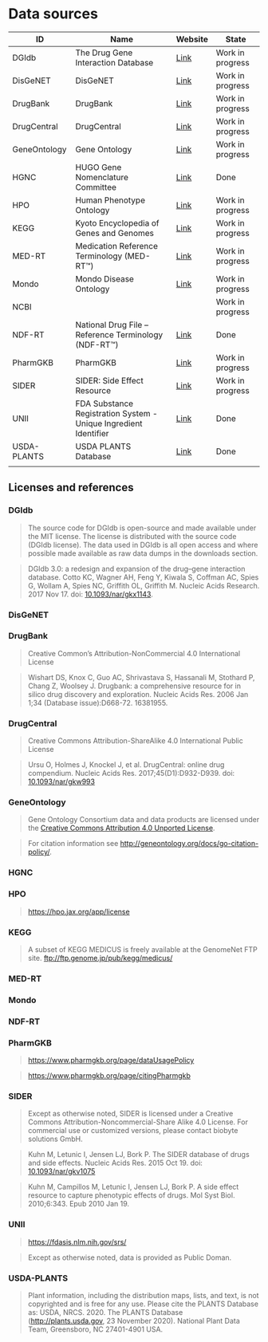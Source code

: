 # Data sources

| ID           | Name                                                             | Website                                      | State            |
| ------------ | ---------------------------------------------------------------- | -------------------------------------------- | ---------------- |
| DGIdb        | The Drug Gene Interaction Database                               | [Link](http://dgidb.org)                     | Work in progress |
| DisGeNET     | DisGeNET                                                         | [Link](https://www.disgenet.org)             | Work in progress |
| DrugBank     | DrugBank                                                         | [Link](http://drugbank.ca)                   | Work in progress |
| DrugCentral  | DrugCentral                                                      | [Link](http://drugcentral.org)               | Work in progress |
| GeneOntology | Gene Ontology                                                    | [Link](http://geneontology.org)              | Work in progress |
| HGNC         | HUGO Gene Nomenclature Committee                                 | [Link](https://www.genenames.org)            | Done             |
| HPO          | Human Phenotype Ontology                                         | [Link](https://hpo.jax.org)                  | Work in progress |
| KEGG         | Kyoto Encyclopedia of Genes and Genomes                          | [Link](https://www.kegg.jp)                  | Work in progress |
| MED-RT       | Medication Reference Terminology (MED-RT™)                       | [Link](https://evs.nci.nih.gov/ftp1/MED-RT/) | Work in progress |
| Mondo        | Mondo Disease Ontology                                           | [Link](https://mondo.monarchinitiative.org)  | Work in progress |
| NCBI         |                                                                  |                                              | Work in progress |
| NDF-RT       | National Drug File – Reference Terminology (NDF-RT™)             | [Link](https://evs.nci.nih.gov/ftp1/NDF-RT/) | Done             |
| PharmGKB     | PharmGKB                                                         | [Link](https://www.pharmgkb.org)             | Work in progress |
| SIDER        | SIDER: Side Effect Resource                                      | [Link](http://sideeffects.embl.de)           | Work in progress |
| UNII         | FDA Substance Registration System - Unique Ingredient Identifier | [Link](https://fdasis.nlm.nih.gov/srs/)      | Done             |
| USDA-PLANTS  | USDA PLANTS Database                                             | [Link](http://plants.usda.gov/)              | Done             |
|              |                                                                  |                                              |                  |

## Licenses and references

### DGIdb

> The source code for DGIdb is open-source and made available under the MIT license. The license is distributed with the source code (DGIdb license). The data used in DGIdb is all open access and where possible made available as raw data dumps in the downloads section.

> DGIdb 3.0: a redesign and expansion of the drug–gene interaction database. Cotto KC, Wagner AH, Feng Y, Kiwala S, Coffman AC, Spies G, Wollam A, Spies NC, Griffith OL, Griffith M. Nucleic Acids Research. 2017 Nov 17. doi: [10.1093/nar/gkx1143](https://doi.org/10.1093/nar/gkx1143).

### DisGeNET

> 

### DrugBank

> Creative Common’s Attribution-NonCommercial 4.0 International License

> Wishart DS, Knox C, Guo AC, Shrivastava S, Hassanali M, Stothard P, Chang Z, Woolsey J. Drugbank: a comprehensive resource for in silico drug discovery and exploration. Nucleic Acids Res. 2006 Jan 1;34 (Database issue):D668-72. 16381955.

### DrugCentral

> Creative Commons Attribution-ShareAlike 4.0 International Public License

> Ursu O, Holmes J, Knockel J, et al. DrugCentral: online drug compendium. Nucleic Acids Res. 2017;45(D1):D932-D939. doi: [10.1093/nar/gkw993](http://dx.doi.org/10.1093/nar/gkw993)

### GeneOntology

> Gene Ontology Consortium data and data products are licensed under the [Creative Commons Attribution 4.0 Unported License](https://creativecommons.org/licenses/by/4.0/legalcode).

> For citation information see http://geneontology.org/docs/go-citation-policy/.

### HGNC

> 

### HPO

> https://hpo.jax.org/app/license

### KEGG

> A subset of KEGG MEDICUS is freely available at the GenomeNet FTP site. ftp://ftp.genome.jp/pub/kegg/medicus/

### MED-RT

> 

### Mondo

> 

### NDF-RT

> 

### PharmGKB

> https://www.pharmgkb.org/page/dataUsagePolicy

> https://www.pharmgkb.org/page/citingPharmgkb

### SIDER

> Except as otherwise noted, SIDER is licensed under a Creative Commons Attribution-Noncommercial-Share Alike 4.0 License. For commercial use or customized versions, please contact biobyte solutions GmbH.

> Kuhn M, Letunic I, Jensen LJ, Bork P. The SIDER database of drugs and side effects. Nucleic Acids Res. 2015 Oct 19. doi: [10.1093/nar/gkv1075](http://dx.doi.org/10.1093/nar/gkv1075)

> Kuhn M, Campillos M, Letunic I, Jensen LJ, Bork P. A side effect resource to capture phenotypic effects of drugs. Mol Syst Biol. 2010;6:343. Epub 2010 Jan 19.

### UNII

> https://fdasis.nlm.nih.gov/srs/

> Except as otherwise noted, data is provided as Public Doman.

### USDA-PLANTS

> Plant information, including the distribution maps, lists, and text, is not copyrighted and is free for any use. Please cite the PLANTS Database as: USDA, NRCS. 2020. The PLANTS Database (http://plants.usda.gov, 23 November 2020). National Plant Data Team, Greensboro, NC 27401-4901 USA.
